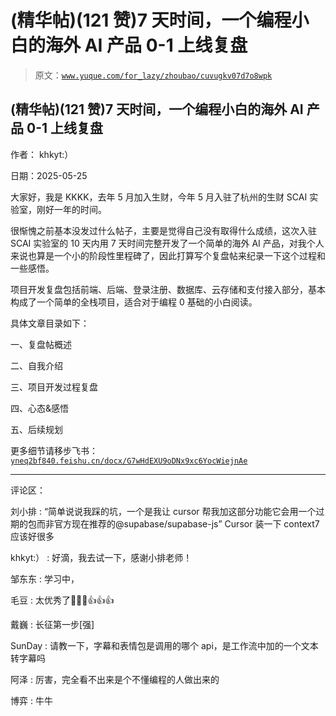 # (精华帖)(121 赞)7 天时间，一个编程小白的海外 AI 产品 0-1 上线复盘

> 原文：[`www.yuque.com/for_lazy/zhoubao/cuvugkv07d7o8wpk`](https://www.yuque.com/for_lazy/zhoubao/cuvugkv07d7o8wpk)

## (精华帖)(121 赞)7 天时间，一个编程小白的海外 AI 产品 0-1 上线复盘

作者： khkyt:）

日期：2025-05-25

大家好，我是 KKKK，去年 5 月加入生财，今年 5 月入驻了杭州的生财 SCAI 实验室，刚好一年的时间。

很惭愧之前基本没发过什么帖子，主要是觉得自己没有取得什么成绩，这次入驻 SCAI 实验室的 10 天内用 7 天时间完整开发了一个简单的海外 AI 产品，对我个人来说也算是一个小的阶段性里程碑了，因此打算写个复盘帖来纪录一下这个过程和一些感悟。

项目开发复盘包括前端、后端、登录注册、数据库、云存储和支付接入部分，基本构成了一个简单的全栈项目，适合对于编程 0 基础的小白阅读。

具体文章目录如下：

一、复盘帖概述

二、自我介绍

三、项目开发过程复盘

四、心态&感悟

五、后续规划

更多细节请移步飞书：[`yneq2bf840.feishu.cn/docx/G7wHdEXU9oDNx9xc6YocWiejnAe`](https://yneq2bf840.feishu.cn/docx/G7wHdEXU9oDNx9xc6YocWiejnAe)

* * *

评论区：

刘小排 : “简单说说我踩的坑，一个是我让 cursor 帮我加这部分功能它会用一个过期的包而非官方现在推荐的@supabase/supabase-js”
Cursor 装一下 context7 应该好很多

khkyt:） : 好滴，我去试一下，感谢小排老师！

邹东东 : 学习中，

毛豆 : 太优秀了🐂🐂🐂👍👍👍

戴巍 : 长征第一步[强]

SunDay : 请教一下，字幕和表情包是调用的哪个 api，是工作流中加的一个文本转字幕吗

阿泽 : 厉害，完全看不出来是个不懂编程的人做出来的

博弈 : 牛牛